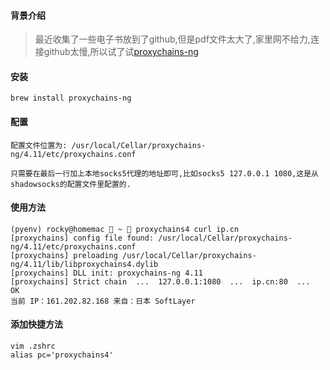 #### 背景介绍

> 最近收集了一些电子书放到了github,但是pdf文件太大了,家里网不给力,连接github太慢,所以试了试[proxychains-ng](https://github.com/rofl0r/proxychains-ng)

#### 安装

```
brew install proxychains-ng
```

#### 配置

```
配置文件位置为: /usr/local/Cellar/proxychains-ng/4.11/etc/proxychains.conf

只需要在最后一行加上本地socks5代理的地址即可,比如socks5 127.0.0.1 1080,这是从shadowsocks的配置文件里配置的.
```

#### 使用方法

```
(pyenv) rocky@homemac  ~  proxychains4 curl ip.cn
[proxychains] config file found: /usr/local/Cellar/proxychains-ng/4.11/etc/proxychains.conf
[proxychains] preloading /usr/local/Cellar/proxychains-ng/4.11/lib/libproxychains4.dylib
[proxychains] DLL init: proxychains-ng 4.11
[proxychains] Strict chain  ...  127.0.0.1:1080  ...  ip.cn:80  ...  OK
当前 IP：161.202.82.168 来自：日本 SoftLayer
```

#### 添加快捷方法

```
vim .zshrc
alias pc='proxychains4'
```
